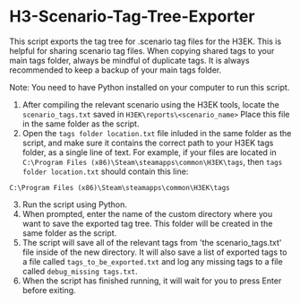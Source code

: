 # H3-Scenario-Tag-Tree-Exporter
This script exports the tag tree for .scenario tag files for the H3EK. This is helpful for sharing scenario tag files. When copying shared tags to your main tags folder, always be mindful of duplicate tags. It is always recommended to keep a backup of your main tags folder.

Note: You need to have Python installed on your computer to run this script.

1. After compiling the relevant scenario using the H3EK tools, locate the `scenario_tags.txt` saved in `H3EK\reports\<scenario_name>` Place this file in the same folder as the script.
2. Open the `tags folder location.txt` file inluded in the same folder as the script, and make sure it contains the correct path to your H3EK tags folder, as a single line of text. For example, if your files are located in `C:\Program Files (x86)\Steam\steamapps\common\H3EK\tags`, then `tags folder location.txt` should contain this line:
```
C:\Program Files (x86)\Steam\steamapps\common\H3EK\tags
```
3. Run the script using Python.
4. When prompted, enter the name of the custom directory where you want to save the exported tag tree. This folder will be created in the same folder as the script.
6. The script will save all of the relevant tags from 'the scenario_tags.txt' file inside of the new directory. It will also save a list of exported tags to a file called `tags_to_be_exported.txt` and log any missing tags to a file called `debug_missing tags.txt`.
7. When the script has finished running, it will wait for you to press Enter before exiting.
